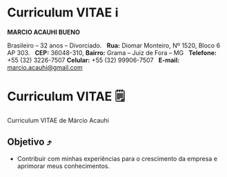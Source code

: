 # Curriculum VITAE ℹ️
**MARCIO ACAUHI BUENO**                                                                                   

Brasileiro – 32 anos – Divorciado.
&nbsp;
**Rua:** Diomar Monteiro, Nº 1520, Bloco 6 AP 303.
&nbsp;
**CEP:** 36048-310, **Bairro:** Grama – Juiz de Fora – MG
&nbsp;
**Telefone:** +55 (32) 3226-7507 **Celular:** +55 (32) 99906-7507
&nbsp;
**E-mail:** marcio.acauhi@gmail.com
&nbsp;

# Curriculum VITAE 🗒️
Curriculum VITAE de Márcio Acauhi
## Objetivo ⤴️
 - Contribuir com minhas experiências para o crescimento da empresa e aprimorar meus conhecimentos.                                  
